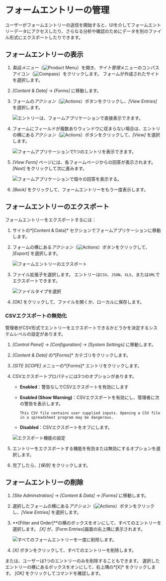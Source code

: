 # フォームエントリーの管理

ユーザーがフォームエントリーの送信を開始すると、UIを介してフォームエントリーデータにアクセスしたり、さらなる分析や確認のためにデータを別のファイル形式にエクスポートしたりできます。

## フォームエントリーの表示

1.  *製品メニュー*（![Product Menu](../../../images/icon-product-menu.png)）を開き、*サイト管理*メニューのコンパスアイコン（![Compass](../../../images/icon-compass.png)）をクリックします。 フォームが作成されたサイトを選択します。

2.  *[Content & Data]* → *[Forms]* に移動します。

3.  フォームの*アクション*（![Actions](../../../images/icon-actions.png)）ボタンをクリックし、*[View Entries]* を選択します。

    ![エントリーは、フォームアプリケーションで直接表示できます。 ](./managing-form-entries/images/01.png)

4.  フォームにフィールドが複数ありウィンドウに収まらない場合は、エントリの横にある*アクション*（![Actions](../../../images/icon-actions.png)）ボタンをクリックして、*[View]* を選択します。

    ![フォームアプリケーションで1つのエントリを表示できます。](./managing-form-entries/images/02.png)

5.  *[View Form]* ページには、各フォームページからの回答が表示されます。 *[Next]* をクリックして次に進みます。

    ![フォームアプリケーションで個々の回答を表示する。](./managing-form-entries/images/03.png)

6.  *[Back]* をクリックして、フォームエントリーをもう一度表示します。

## フォームエントリーのエクスポート

フォームエントリーをエクスポートするには：

1.  サイトの*[Content & Data]* セクションでフォームアプリケーションに移動します。

2.  フォームの横にある*アクション*（![Actions](../../../images/icon-actions.png)）ボタンをクリックして、*[Export]* を選択します。

    ![フォームエントリーのエクスポート](./managing-form-entries/images/04.png)

3.  ファイル拡張子を選択します。 エントリーは`CSV`、`JSON`、`XLS`、または`XML`でエクスポートできます。

    ![ファイルタイプを選択](./managing-form-entries/images/05.png)

4.  *[OK]* をクリックして、ファイルを開くか、ローカルに保存します。

### CSVエクスポートの無効化

管理者がCSV形式でエントリーをエクスポートできるかどうかを決定するシステムレベルの設定があります。

1.  *[Control Panel]* → *[Configuration]* → *[System Settings]* に移動します。

2.  *[Content & Data]* の*[Forms]* カテゴリをクリックします。

3.  *[SITE SCOPE]* メニューの*[Forms]* エントリをクリックします。

4.  CSVエクスポートプロパティには3つのオプションがあります。

      - **Enabled**：警告なしでCSVエクスポートを有効にします

      - **Enabled (Show Warning)**：CSVエクスポートを有効にし、管理者に次の警告を表示します。

        `This CSV file contains user supplied inputs. Opening a CSV file in a spreadsheet program may be dangerous.`

      - **Disabled**：CSVエクスポートをオフにします。

    ![エクスポート機能の設定](./managing-form-entries/images/06.png)

5.  エントリーをエクスポートする機能を有効または無効にするオプションを選択します。

6.  完了したら、*[保存]* をクリックします。

## フォームエントリーの削除

1.  *[Site Adminstration]* → *[Content & Data]* → *[Forms]* に移動します。

2.  選択したフォームの横にある*アクション*（![Actions](../../../images/icon-actions.png)）ボタンをクリックし、*[View Entries]* を選択します。

3.  **[Filter and Order]**の横のボックスをオンにして、すべてのエントリーを選択します。 *[X]* が、[Form Entries]画面の右上隅に表示されます。

    ![すべてのフォームエントリーを一度に削除します。](./managing-form-entries/images/07.png)

4.  *[X]* ボタンをクリックして、すべてのエントリーを削除します。

または、ユーザーは1つのエントリーのみを削除することもできます。 選択したエントリーの横にあるボックスをオンにして、右上隅の*[X]* をクリックします。 *[OK]* をクリックしてコマンドを確認します。


<!-- Removed this information because it really doesn't belong in an article titled, "Managing Form Entries". Export/Import does more than just manage entries - it handles Forms and Forms Application Configurations.

## Additional Information

```note::
   The Forms application itself has an Import/Export window accessible from the application's Configuration menu. This is how you import and export the application configuration and its data (forms and form entries). The file format for this type of import and export is a LAR file.
```

![Exporting Form contents as a LAR](./managing-form-entries/images/08.png)

For more information, see the article on [importing and exporting application content](https://help.liferay.com/hc/articles/360029132551-Importing-Exporting-Sites-and-Content). -->
